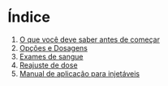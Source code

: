 
# Índice

1. [O que você deve saber antes de começar](O%20que%20voc%C3%AA%20deve%20saber%20antes%20de%20come%C3%A7ar.md)
2. [Opções e Dosagens](https://github.com/AnthyUwU/anthyuwu.github.io/blob/main/O%20que%20voc%C3%AA%20deve%20saber%20antes%20de%20come%C3%A7ar.md#o-que-%C3%A9-terapia-hormonal--transi%C3%A7%C3%A3o-hormonal--terapia-de-reposi%C3%A7%C3%A3o-hormonal--th)
3. [Exames de sangue]()
4. [Reajuste de dose]()
5. [Manual de aplicação para injetáveis]()
